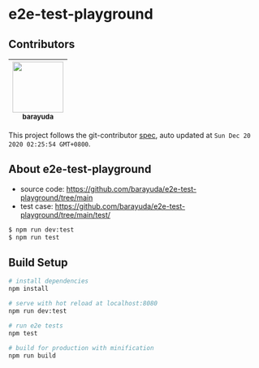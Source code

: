 # e2e-test-playground

<!-- GITCONTRIBUTOR_START -->

## Contributors

|[<img src="https://avatars3.githubusercontent.com/u/520463?v=4" width="100px;"/><br/><sub><b>barayuda</b></sub>](https://github.com/barayuda)<br/>|
| :---: |


This project follows the git-contributor [spec](https://github.com/barayuda/git-contributor), auto updated at `Sun Dec 20 2020 02:25:54 GMT+0800`.

<!-- GITCONTRIBUTOR_END -->

## About e2e-test-playground

- source code: https://github.com/barayuda/e2e-test-playground/tree/main
- test case: https://github.com/barayuda/e2e-test-playground/tree/main/test/

```bash
$ npm run dev:test
$ npm run test
```
## Build Setup

```bash
# install dependencies
npm install

# serve with hot reload at localhost:8080
npm run dev:test

# run e2e tests
npm test

# build for production with minification
npm run build
```
